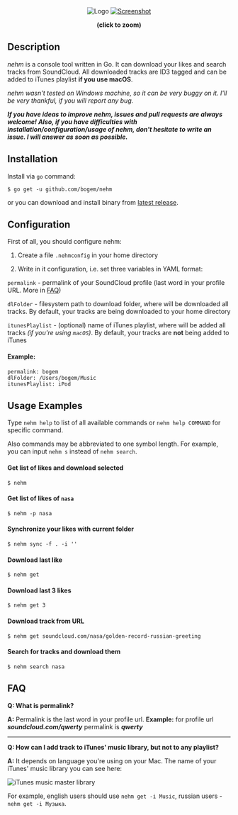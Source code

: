 <div align="center">
<img src="https://raw.github.com/bogem/nehm/master/Pictures/logo.png" alt="Logo"></img>

<a href="https://raw.github.com/bogem/nehm/master/Pictures/screen.png" target="_blank">
  <img src="https://raw.github.com/bogem/nehm/master/Pictures/screen.png" alt="Screenshot">
</a>
<p><b>(click to zoom)</b></p>
</div>

## Description
*nehm* is a console tool written in Go. It can download your likes and search tracks from SoundCloud. All downloaded tracks are ID3 tagged and can be added to iTunes playlist **if you use macOS**.

*nehm wasn't tested on Windows machine, so it can be very buggy on it. I'll be very thankful, if you will report any bug.*

***If you have ideas to improve nehm, issues and pull requests are always welcome! Also, if you have difficulties with installation/configuration/usage of nehm, don't hesitate to write an issue. I will answer as soon as possible.***

## Installation
Install via `go` command:

	$ go get -u github.com/bogem/nehm

or you can download and install binary from [latest release](https://github.com/bogem/nehm/releases).

## Configuration
First of all, you should configure nehm:

1. Create a file `.nehmconfig` in your home directory

2. Write in it configuration, i.e. set three variables in YAML format:

`permalink` - permalink of your SoundCloud profile
(last word in your profile URL.  More in [FAQ](#faq))

`dlFolder` - filesystem path to download folder, where will be downloaded all tracks.
By default, your tracks are being downloaded to your home directory

`itunesPlaylist` - (optional) name of iTunes playlist, where will be added all tracks *(if you're using `macOS`)*.
By default, your tracks are **not** being added to iTunes

#### Example:
```
permalink: bogem
dlFolder: /Users/bogem/Music
itunesPlaylist: iPod
```

## Usage Examples

Type `nehm help` to list of all available commands or `nehm help COMMAND` for specific command.

Also commands may be abbreviated to one symbol length. For example, you can input `nehm s` instead of `nehm search`.

#### Get list of likes and download selected

	$ nehm

#### Get list of likes of `nasa`

	$ nehm -p nasa

#### Synchronize your likes with current folder

	$ nehm sync -f . -i ''

#### Download last like

	$ nehm get

#### Download last 3 likes

	$ nehm get 3

#### Download track from URL

	$ nehm get soundcloud.com/nasa/golden-record-russian-greeting

#### Search for tracks and download them

	$ nehm search nasa

## FAQ

**Q: What is permalink?**

**A:** Permalink is the last word in your profile url. **Example:** for profile url ***soundcloud.com/qwerty*** permalink is ***qwerty***

---

**Q: How can I add track to iTunes' music library, but not to any playlist?**

**A:** It depends on language you're using on your Mac. The name of your iTunes' music library you can see here:

![iTunes music master library](https://raw.github.com/bogem/nehm/master/Pictures/music_master_library.png)

For example, english users should use `nehm get -i Music`, russian users - `nehm get -i Музыка`.
